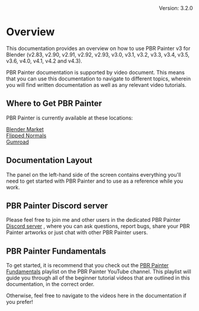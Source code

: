 <div style="text-align: right"> Version: 3.2.0 </div>

# Overview

This documentation provides an overview on how to use PBR Painter v3 for Blender (v2.83, v2.90, v2.91, v2.92, v2.93, v3.0, v3.1, v3.2, v3.3, v3.4, v3.5, v3.6, v4.0, v4.1, v4.2 and v4.3).

PBR Painter documentation is supported by video document. This means that you can use this documentation to navigate
to different topics, wherein you will find written documentation as well as any relevant video tutorials.

## Where to Get PBR Painter

PBR Painter is currently available at these locations:
 
<a href="https://blendermarket.com/products/pbr-painter">Blender Market</a>
<br/><a href="https://flippednormals.com/product/pbr-painter-3-for-blender-7838">Flipped Normals</a>
<br/><a href="https://gumroad.com/l/pbrpainter">Gumroad</a>

## Documentation Layout

The panel on the left-hand side of the screen contains everything you'll need to get started with PBR Painter and to use as a reference while you work. 

## PBR Painter Discord server
Please feel free to join me and other users in the dedicated PBR Painter <a href="https://discord.gg/8PZq9x2fvB">Discord server</a> , where you can ask questions, 
report bugs, share your PBR Painter artworks or just chat with other PBR Painter users.

## PBR Painter Fundamentals

To get started, it is recommend that you check out the [PBR Painter Fundamentals](https://youtube.com/playlist?list=PLMN9uGgVtpSt9hTaiDAKYJ1wIS1nQvTf9&si=tMBltcmDM8zo8W_Q)
playlist on the PBR Painter YouTube channel. This playlist will guide you through all of
the beginner tutorial videos that are outlined in this documentation, in the correct order.

Otherwise, feel free to navigate to the videos here in the documentation if you prefer!
